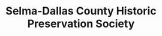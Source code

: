 ---
layout: repo
title: "Selma-Dallas County Historic Preservation Society"
id: 10927
permalink: repos/10927/
---